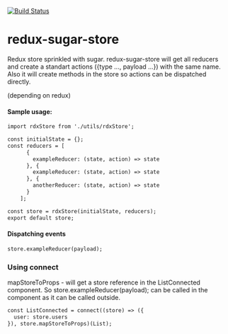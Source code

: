 [![Build Status](https://travis-ci.org/aleksandrenko/redux-sugar-store.svg?branch=master)](https://travis-ci.org/aleksandrenko/redux-sugar-store)

# redux-sugar-store
Redux store sprinkled with sugar.
redux-sugar-store will get all reducers and create a standart actions ({type ..., payload ...}) with the same name.
Also it will create methods in the store so actions can be dispatched directly.

(depending on redux)

#### Sample usage:
``` html
import rdxStore from './utils/rdxStore';

const initialState = {};
const reducers = [
      {
        exampleReducer: (state, action) => state
      }, {
        exampleReducer: (state, action) => state
      }, {
        anotherReducer: (state, action) => state
      }
    ];

const store = rdxStore(initialState, reducers);
export default store;
```

#### Dispatching events

``` html
store.exampleReducer(payload);
```

### Using connect
mapStoreToProps - will get a store reference in the ListConnected component. So store.exampleReducer(payload); can be called in the component as it can be called outside.

``` html
const ListConnected = connect((store) => ({
  user: store.users
}), store.mapStoreToProps)(List);
```
